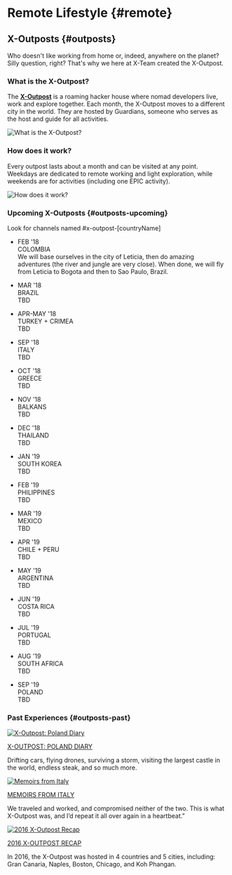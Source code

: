 # Remote Lifestyle {#remote}

## X-Outposts {#outposts}

Who doesn't like working from home or, indeed, anywhere on the planet? Silly question, right? That's why we here at X-Team  created the X-Outpost.

### What is the X-Outpost?

The [**X-Outpost**](http://x-team.com/x-outpost) is a roaming hacker house where nomad developers live, work and explore together. Each month, the X-Outpost moves to a different city in the world. They are hosted by Guardians, someone who serves as the host and guide for all activities.

![](https://x-team.com/images/pics/x-outpost.jpg "What is the X-Outpost?")

### How does it work?

Every outpost lasts about a month and can be visited at any point. Weekdays are dedicated to remote working and light exploration, while weekends are for activities \(including one EPIC activity\).

![](https://x-team.com/images/pics/x-outpost-2.jpg "How does it work?")

### Upcoming X-Outposts {#outposts-upcoming}

Look for channels named \#x-outpost-\[countryName\]

* FEB '18  
  COLOMBIA  
  We will base ourselves in the city of Leticia, then do amazing adventures \(the river and jungle are very close\). When done, we will fly from Leticia to Bogota and then to Sao Paulo, Brazil.

* MAR '18  
  BRAZIL  
  TBD

* APR-MAY '18  
  TURKEY + CRIMEA  
  TBD

* SEP '18  
  ITALY  
  TBD

* OCT '18  
  GREECE  
  TBD

* NOV '18  
  BALKANS  
  TBD

* DEC '18  
  THAILAND  
  TBD

* JAN '19  
  SOUTH KOREA  
  TBD

* FEB '19  
  PHILIPPINES  
  TBD

* MAR '19  
  MEXICO  
  TBD

* APR '19  
  CHILE + PERU  
  TBD

* MAY '19  
  ARGENTINA  
  TBD

* JUN '19  
  COSTA RICA  
  TBD

* JUL '19  
  PORTUGAL  
  TBD

* AUG '19  
  SOUTH AFRICA  
  TBD

* SEP '19  
  POLAND  
  TBD

### Past Experiences {#outposts-past}

[![](https://x-team.com/images/poland.jpg "X-Outpost: Poland Diary")](https://x-team.com/blog/x-outpost-poland-diary/)

[X-OUTPOST: POLAND DIARY](https://x-team.com/blog/x-outpost-poland-diary/)

Drifting cars, flying drones, surviving a storm, visiting the largest castle in the world, endless steak, and so much more.

[![](https://x-team.com/images/andrew.jpg "Memoirs from Italy")](https://x-team.com/blog/memoirs-x-outpost/)

[MEMOIRS FROM ITALY](https://x-team.com/blog/memoirs-x-outpost/)

We traveled and worked, and compromised neither of the two. This is what X-Outpost was, and I’d repeat it all over again in a heartbeat.”

[![](https://x-team.com/images/2016-recap.jpg "2016 X-Outpost Recap")](https://x-team.com/blog/x-outpost-2016-recap/)

[2016 X-OUTPOST RECAP](https://x-team.com/blog/x-outpost-2016-recap/)

In 2016, the X-Outpost was hosted in 4 countries and 5 cities, including: Gran Canaria, Naples, Boston, Chicago, and Koh Phangan.


